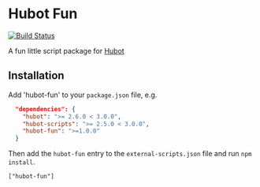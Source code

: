 # Hubot Fun

[![Build Status](https://travis-ci.org/JonBoley/hubot-fun.svg)](https://travis-ci.org/JonBoley/hubot-fun)

A fun little script package for [Hubot](https://hubot.github.com)


## Installation

Add 'hubot-fun' to your `package.json` file, e.g.

```json
  "dependencies": {
    "hubot": ">= 2.6.0 < 3.0.0",
    "hubot-scripts": ">= 2.5.0 < 3.0.0",
    "hubot-fun": ">=1.0.0"
  }
```

Then add the `hubot-fun` entry to the `external-scripts.json` file and run `npm install`.

    ["hubot-fun"]
